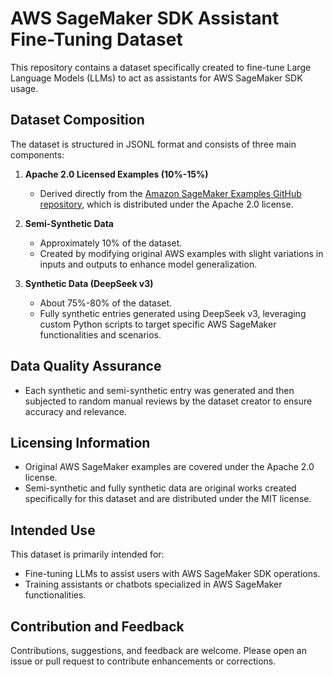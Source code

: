 # AWS SageMaker SDK Assistant Fine-Tuning Dataset

This repository contains a dataset specifically created to fine-tune Large Language Models (LLMs) to act as assistants for AWS SageMaker SDK usage.

## Dataset Composition

The dataset is structured in JSONL format and consists of three main components:

1. **Apache 2.0 Licensed Examples (10%-15%)**
   - Derived directly from the [Amazon SageMaker Examples GitHub repository](https://github.com/aws/amazon-sagemaker-examples), which is distributed under the Apache 2.0 license.

2. **Semi-Synthetic Data**
   - Approximately 10% of the dataset.
   - Created by modifying original AWS examples with slight variations in inputs and outputs to enhance model generalization.

3. **Synthetic Data (DeepSeek v3)**
   - About 75%-80% of the dataset.
   - Fully synthetic entries generated using DeepSeek v3, leveraging custom Python scripts to target specific AWS SageMaker functionalities and scenarios.

## Data Quality Assurance
- Each synthetic and semi-synthetic entry was generated and then subjected to random manual reviews by the dataset creator to ensure accuracy and relevance.

## Licensing Information
- Original AWS SageMaker examples are covered under the Apache 2.0 license.
- Semi-synthetic and fully synthetic data are original works created specifically for this dataset and are distributed under the MIT license.

## Intended Use
This dataset is primarily intended for:
- Fine-tuning LLMs to assist users with AWS SageMaker SDK operations.
- Training assistants or chatbots specialized in AWS SageMaker functionalities.

## Contribution and Feedback
Contributions, suggestions, and feedback are welcome. Please open an issue or pull request to contribute enhancements or corrections.


